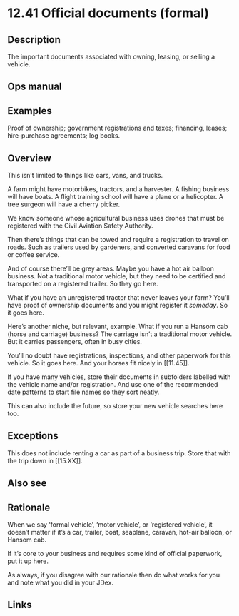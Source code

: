 # 12.41 Official documents (formal)

## Description

The important documents associated with owning, leasing, or selling a vehicle.

## Ops manual

## Examples

Proof of ownership; government registrations and taxes; financing, leases; hire-purchase agreements; log books.

## Overview

This isn’t limited to things like cars, vans, and trucks.

A farm might have motorbikes, tractors, and a harvester. A fishing business will have boats. A flight training school will have a plane or a helicopter. A tree surgeon will have a cherry picker.

We know someone whose agricultural business uses drones that must be registered with the Civil Aviation Safety Authority.

Then there’s things that can be towed and require a registration to travel on roads. Such as trailers used by gardeners, and converted caravans for food or coffee service.

And of course there’ll be grey areas. Maybe you have a hot air balloon business. Not a traditional motor vehicle, but they need to be certified and transported on a registered trailer. So they go here.

What if you have an unregistered tractor that never leaves your farm? You’ll have proof of ownership documents and you might register it _someday_. So it goes here.

Here’s another niche, but relevant, example. What if you run a Hansom cab (horse and carriage) business? The carriage isn’t a traditional motor vehicle. But it carries passengers, often in busy cities.

You’ll no doubt have registrations, inspections, and other paperwork for this vehicle. So it goes here. And your horses fit nicely in [[11.45]].

If you have many vehicles, store their documents in subfolders labelled with the vehicle name and/or registration. And use one of the recommended date patterns to start file names so they sort neatly.

This can also include the future, so store your new vehicle searches here too.

## Exceptions

This does not include renting a car as part of a business trip. Store that with the trip down in [[15.XX]].

## Also see

## Rationale

When we say ‘formal vehicle’, ‘motor vehicle’, or ‘registered vehicle’, it doesn’t matter if it’s a car, trailer, boat, seaplane, caravan, hot-air balloon, or Hansom cab.

If it’s core to your business and requires some kind of official paperwork, put it up here.

As always, if you disagree with our rationale then do what works for you and note what you did in your JDex.

## Links
